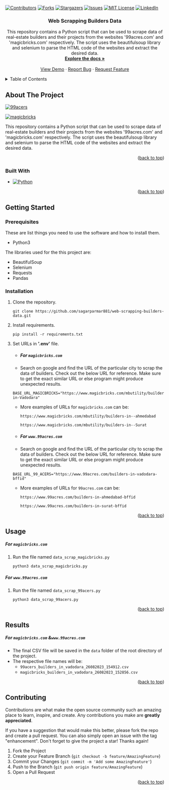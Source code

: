 <!-- Improved compatibility of back to top link: See: https://github.com/othneildrew/Best-README-Template/pull/73 -->
<a name="readme-top"></a>
<!--
*** Thanks for checking out the Best-README-Template. If you have a suggestion
*** that would make this better, please fork the repo and create a pull request
*** or simply open an issue with the tag "enhancement".
*** Don't forget to give the project a star!
*** Thanks again! Now go create something AMAZING! :D
-->



<!-- PROJECT SHIELDS -->
<!--
*** I'm using markdown "reference style" links for readability.
*** Reference links are enclosed in brackets [ ] instead of parentheses ( ).
*** See the bottom of this document for the declaration of the reference variables
*** for contributors-url, forks-url, etc. This is an optional, concise syntax you may use.
*** https://www.markdownguide.org/basic-syntax/#reference-style-links
-->
[![Contributors][contributors-shield]][contributors-url]
[![Forks][forks-shield]][forks-url]
[![Stargazers][stars-shield]][stars-url]
[![Issues][issues-shield]][issues-url]
[![MIT License][license-shield]][license-url]
[![LinkedIn][linkedin-shield]][linkedin-url]



<!-- PROJECT LOGO -->


<h3 align="center">Web Scrapping Builders Data</h3>

  <p align="center">
    This repository contains a Python script that can be used to scrape data of real-estate builders and their projects from the websites '99acres.com' and 'magicbricks.com' respectively. The script uses the beautifulsoup library and selenium to parse the HTML code of the websites and extract the desired data.
    <br />
    <a href="https://github.com/sagarparmar881/web-scrapping-builders-data"><strong>Explore the docs »</strong></a>
    <br />
    <br />
    <a href="https://github.com/sagarparmar881/web-scrapping-builders-data">View Demo</a>
    ·
    <a href="https://github.com/sagarparmar881/web-scrapping-builders-data/issues">Report Bug</a>
    ·
    <a href="https://github.com/sagarparmar881/web-scrapping-builders-data/issues">Request Feature</a>
  </p>





<!-- TABLE OF CONTENTS -->

<details>
  <summary>Table of Contents</summary>
  <ol>
    <li>
      <a href="#about-the-project">About The Project</a>
      <ul>
        <li><a href="#built-with">Built With</a></li>
      </ul>
    </li>
    <li>
      <a href="#getting-started">Getting Started</a>
      <ul>
        <li><a href="#prerequisites">Prerequisites</a></li>
        <li><a href="#installation">Installation</a></li>
      </ul>
    </li>
    <li><a href="#usage">Usage</a></li>
    <li><a href="#results">Results</a></li>
    <li><a href="#contributing">Contributing</a></li>
  </ol>
</details>





<!-- ABOUT THE PROJECT -->

## About The Project


[![99acers][99acers-screenshot]]()

[![magicbricks][magicbricks-screenshot]]()




This repository contains a Python script that can be used to scrape data of real-estate builders and their projects from the websites '99acres.com' and 'magicbricks.com' respectively. The script uses the beautifulsoup library and selenium to parse the HTML code of the websites and extract the desired data.

<p align="right">(<a href="#readme-top">back to top</a>)</p>

### Built With

* [![Python][Python.org]][Python-url]

<p align="right">(<a href="#readme-top">back to top</a>)</p>



<!-- GETTING STARTED -->

## Getting Started

### Prerequisites

These are list things you need to use the software and how to install them.

* Python3

The libraries used for the this project are:

- BeautifulSoup
- Selenium 
- Requests
- Pandas


### Installation

1. Clone the repository.
   ```
   git clone https://github.com/sagarparmar881/web-scrapping-builders-data.git
   ```

2. Install requirements.
   ```
   pip install -r requirements.txt
   ```

3. Set URLs in **'.env'** file.

   - ##### For `magicbricks.com`
   
   - Search on google and find the URL of the particular city to scrap the data of builders. Check out the below URL for reference. Make sure to get the exact similar URL or else program might produce unexpected results.
   ```
   BASE_URL_MAGICBRICKS="https://www.magicbricks.com/mbutility/builders-in-Vadodara"
   ```
   - More examples of URLs for `magicbricks.com`  can be:
     ```
     https://www.magicbricks.com/mbutility/builders-in--ahmedabad
     ```
     ```
     https://www.magicbricks.com/mbutility/builders-in--Surat
     ```
     
   - ##### For `www.99acres.com`
   
   - Search on google and find the URL of the particular city to scrap the data of builders. Check out the below URL for reference. Make sure to get the exact similar URL or else program might produce unexpected results.
   
   ```
   BASE_URL_99_ACERS="https://www.99acres.com/builders-in-vadodara-bffid"
   ```
   -  More examples of URLs for `99acres.com` can be:
      ```
      https://www.99acres.com/builders-in-ahmedabad-bffid
      ```
      ```
      https://www.99acres.com/builders-in-surat-bffid
      ```

<p align="right">(<a href="#readme-top">back to top</a>)</p>



<!-- USAGE EXAMPLES -->

## Usage

##### For `magicbricks.com`

1. Run the file named `data_scrap_magicbricks.py`

   ```python
   python3 data_scrap_magicbricks.py
   ````

##### For `www.99acres.com`

1. Run the file named `data_scrap_99acers.py`

   ```python
   python3 data_scrap_99acers.py
   ````


<p align="right">(<a href="#readme-top">back to top</a>)</p>

<!-- RESULTS -->

## Results

##### For `magicbricks.com` &`www.99acres.com`

- The final CSV file will be saved in the `data` folder of the root directory of the project.
- The respective file names will be:
  - `99acers_builders_in_vadodara_26082023_154912.csv`
  - `magicbricks_builders_in_vadodara_26082023_152856.csv`



<p align="right">(<a href="#readme-top">back to top</a>)</p>

<!-- CONTRIBUTING -->

## Contributing

Contributions are what make the open source community such an amazing place to learn, inspire, and create. Any
contributions you make are **greatly appreciated**.

If you have a suggestion that would make this better, please fork the repo and create a pull request. You can also
simply open an issue with the tag "enhancement".
Don't forget to give the project a star! Thanks again!

1. Fork the Project
2. Create your Feature Branch (`git checkout -b feature/AmazingFeature`)
3. Commit your Changes (`git commit -m 'Add some AmazingFeature'`)
4. Push to the Branch (`git push origin feature/AmazingFeature`)
5. Open a Pull Request

<p align="right">(<a href="#readme-top">back to top</a>)</p>



<!-- MARKDOWN LINKS & IMAGES -->
<!-- https://www.markdownguide.org/basic-syntax/#reference-style-links -->

[contributors-shield]: https://img.shields.io/github/contributors/sagarparmar881/web-scrapping-builders-data.svg?style=for-the-badge

[contributors-url]: https://github.com/sagarparmar881/web-scrapping-builders-data/graphs/contributors

[forks-shield]: https://img.shields.io/github/forks/sagarparmar881/web-scrapping-builders-data.svg?style=for-the-badge

[forks-url]: https://github.com/sagarparmar881/web-scrapping-builders-data/network/members

[stars-shield]: https://img.shields.io/github/stars/sagarparmar881/web-scrapping-builders-data.svg?style=for-the-badge

[stars-url]: https://github.com/sagarparmar881/web-scrapping-builders-data/stargazers

[issues-shield]: https://img.shields.io/github/issues/sagarparmar881/web-scrapping-builders-data.svg?style=for-the-badge

[issues-url]: https://github.com/sagarparmar881/web-scrapping-builders-data/issues

[license-shield]: https://img.shields.io/github/license/sagarparmar881/web-scrapping-builders-data.svg?style=for-the-badge

[license-url]: https://github.com/sagarparmar881/web-scrapping-builders-data/blob/master/LICENSE.txt

[linkedin-shield]: https://img.shields.io/badge/-LinkedIn-black.svg?style=for-the-badge&logo=linkedin&colorB=555

[linkedin-url]: https://linkedin.com/in/sagarparmar881

[99acers-screenshot]: screenshots/data_scrap_99acers.png

[magicbricks-screenshot]: screenshots/data_scrap_magicbricks.png


[Next.js]: https://img.shields.io/badge/next.js-000000?style=for-the-badge&logo=nextdotjs&logoColor=white

[Next-url]: https://nextjs.org/

[React.js]: https://img.shields.io/badge/React-20232A?style=for-the-badge&logo=react&logoColor=61DAFB

[React-url]: https://reactjs.org/

[Vue.js]: https://img.shields.io/badge/Vue.js-35495E?style=for-the-badge&logo=vuedotjs&logoColor=4FC08D

[Vue-url]: https://vuejs.org/

[Angular.io]: https://img.shields.io/badge/Angular-DD0031?style=for-the-badge&logo=angular&logoColor=white

[Angular-url]: https://angular.io/

[Svelte.dev]: https://img.shields.io/badge/Svelte-4A4A55?style=for-the-badge&logo=svelte&logoColor=FF3E00

[Svelte-url]: https://svelte.dev/

[Laravel.com]: https://img.shields.io/badge/Laravel-FF2D20?style=for-the-badge&logo=laravel&logoColor=white

[Laravel-url]: https://laravel.com

[Bootstrap.com]: https://img.shields.io/badge/Bootstrap-563D7C?style=for-the-badge&logo=bootstrap&logoColor=white

[Bootstrap-url]: https://getbootstrap.com

[JQuery.com]: https://img.shields.io/badge/jQuery-0769AD?style=for-the-badge&logo=jquery&logoColor=white

[JQuery-url]: https://jquery.com

[Python.org]: https://img.shields.io/badge/Python-14354C?style=for-the-badge&logo=python&logoColor=white

[Python-url]: https://www.python.org/

